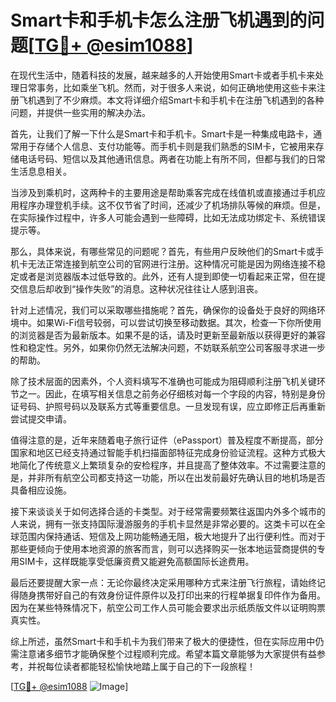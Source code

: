 # Smart卡和手机卡怎么注册飞机遇到的问题[[TG💪+ @esim1088](https://t.me/s/esim1088)]

在现代生活中，随着科技的发展，越来越多的人开始使用Smart卡或者手机卡来处理日常事务，比如乘坐飞机。然而，对于很多人来说，如何正确地使用这些卡来注册飞机遇到了不少麻烦。本文将详细介绍Smart卡和手机卡在注册飞机遇到的各种问题，并提供一些实用的解决办法。

首先，让我们了解一下什么是Smart卡和手机卡。Smart卡是一种集成电路卡，通常用于存储个人信息、支付功能等。而手机卡则是我们熟悉的SIM卡，它被用来存储电话号码、短信以及其他通讯信息。两者在功能上有所不同，但都与我们的日常生活息息相关。

当涉及到乘机时，这两种卡的主要用途是帮助乘客完成在线值机或直接通过手机应用程序办理登机手续。这不仅节省了时间，还减少了机场排队等候的麻烦。但是，在实际操作过程中，许多人可能会遇到一些障碍，比如无法成功绑定卡、系统错误提示等。

那么，具体来说，有哪些常见的问题呢？首先，有些用户反映他们的Smart卡或手机卡无法正常连接到航空公司的官网进行注册。这种情况可能是因为网络连接不稳定或者是浏览器版本过低导致的。此外，还有人提到即使一切看起来正常，但在提交信息后却收到“操作失败”的消息。这种状况往往让人感到沮丧。

针对上述情况，我们可以采取哪些措施呢？首先，确保你的设备处于良好的网络环境中。如果Wi-Fi信号较弱，可以尝试切换至移动数据。其次，检查一下你所使用的浏览器是否为最新版本。如果不是的话，请及时更新至最新版以获得更好的兼容性和稳定性。另外，如果你仍然无法解决问题，不妨联系航空公司客服寻求进一步的帮助。

除了技术层面的因素外，个人资料填写不准确也可能成为阻碍顺利注册飞机关键环节之一。因此，在填写相关信息之前务必仔细核对每一个字段的内容，特别是身份证号码、护照号码以及联系方式等重要信息。一旦发现有误，应立即修正后再重新尝试提交申请。

值得注意的是，近年来随着电子旅行证件（ePassport）普及程度不断提高，部分国家和地区已经支持通过智能手机扫描面部特征完成身份验证流程。这种方式极大地简化了传统意义上繁琐复杂的安检程序，并且提高了整体效率。不过需要注意的是，并非所有航空公司都支持这一功能，所以在出发前最好先确认目的地机场是否具备相应设施。

接下来谈谈关于如何选择合适的卡类型。对于经常需要频繁往返国内外多个城市的人来说，拥有一张支持国际漫游服务的手机卡显然是非常必要的。这类卡可以在全球范围内保持通话、短信及上网功能畅通无阻，极大地提升了出行便利性。而对于那些更倾向于使用本地资源的旅客而言，则可以选择购买一张本地运营商提供的专用SIM卡，这样既能享受低廉资费又能避免高额国际长途费用。

最后还要提醒大家一点：无论你最终决定采用哪种方式来注册飞行旅程，请始终记得随身携带好自己的有效身份证件原件以及打印出来的行程单据复印件作为备用。因为在某些特殊情况下，航空公司工作人员可能会要求出示纸质版文件以证明购票真实性。

综上所述，虽然Smart卡和手机卡为我们带来了极大的便捷性，但在实际应用中仍需注意诸多细节才能确保整个过程顺利完成。希望本篇文章能够为大家提供有益参考，并祝每位读者都能轻松愉快地踏上属于自己的下一段旅程！

[[TG💪+ @esim1088](https://t.me/s/esim1088) ![Image](https://i.postimg.cc/4NQfJmqS/Snipaste-2025-05-13-00-14-12.png)]